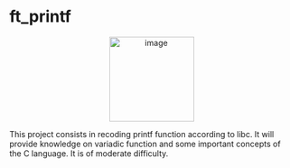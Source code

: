 # ft_printf
<p align=center>
<img width="150" alt="image" src="https://user-images.githubusercontent.com/37090738/161356953-7ef5d809-87a4-4f5f-9693-e28dfe42dbea.png">
</p>
This project consists in recoding printf function according to libc. It will provide knowledge on variadic function and some important concepts of the C language. It is of moderate difficulty.
